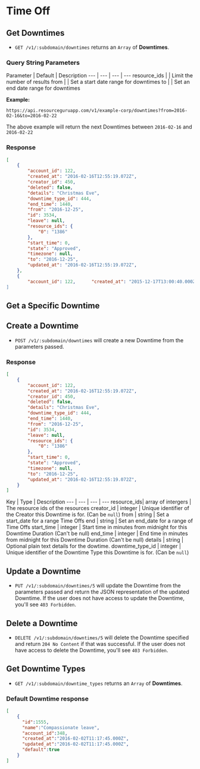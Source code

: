 # Time Off

## Get Downtimes

* `GET /v1/:subdomain/downtimes` returns an `Array` of **Downtimes**.

### Query String Parameters

Parameter | Default | Description
--- | --- | --- | ---
resource_ids | | Limit the number of results 
from | | Set a start date range for downtimes
to | | Set an end date range for downtimes

**Example:**

```
https://api.resourceguruapp.com/v1/example-corp/downtimes?from=2016-02-16&to=2016-02-22
```
The above example will return the next Downtimes between `2016-02-16` and `2016-02-22`

### Response

```json
[
	{
		"account_id": 122,
		"created_at": "2016-02-16T12:55:19.072Z",
		"creator_id": 450,
		"deleted": false,
		"details": "Christmas Eve",
		"downtime_type_id": 444,
		"end_time": 1440,
		"from": "2016-12-25",
		"id": 3534,
		"leave": null,
		"resource_ids": {
			"0": "1386"
		},
		"start_time": 0,
		"state": "Approved",
		"timezone": null,
		"to": "2016-12-25",
		"updated_at": "2016-02-16T12:55:19.072Z",
	},
	{
		"account_id": 122,		"created_at": "2015-12-17T13:00:40.000Z",		"creator"_id: 137,		"deleted": false,		"details": "",		"downtime_type_id": null,		"end_time": 1440,		"from": "2016-02-22",		"id": 963,		"leave": null,		"resource_ids": Array[1],		"start_time": 0,		"state": "Approved",		"timezone": null,		"to": "2016-02-22",		"updated_at": "2015-12-17T13:02:01.000Z,	}
]
```
## Get a Specific Downtime


## Create a Downtime

* `POST /v1/:subdomain/downtimes` will create a new Downtime from the parameters passed.

### Response

```json
[
	{
		"account_id": 122,
		"created_at": "2016-02-16T12:55:19.072Z",
		"creator_id": 450,
		"deleted": false,
		"details": "Christmas Eve",
		"downtime_type_id": 444,
		"end_time": 1440,
		"from": "2016-12-25",
		"id": 3534,
		"leave": null,
		"resource_ids": {
			"0": "1386"
		},
		"start_time": 0,
		"state": "Approved",
		"timezone": null,
		"to": "2016-12-25",
		"updated_at": "2016-02-16T12:55:19.072Z",
	}
]

```
Key | Type | Description
--- | --- | --- | ---
resource_ids| array of intergers | The resource ids of the resources
creator_id | integer | Unique identifier of the Creator this Downtime is for. (Can be `null`)
from | string | Set a start_date for a range Time Offs
end | string | Set an end_date for a range of Time Offs
start_time | integer | Start time in minutes from midnight for this Downtime Duration (Can't be null)
end_time | integer | End time in minutes from midnight for this Downtime Duration (Can't be null)
details | string | Optional plain text details for the dowtime.
downtime_type_id | integer | Unique identifier of the Downtime Type this Downtime is for. (Can be `null`)


## Update a Downtime
* `PUT /v1/:subdomain/downtimes/5` will update the Downtime from the parameters passed and return
the JSON representation of the updated Downtime. If the user does not have access to update
the Downtime, you'll see `403 Forbidden`.


## Delete a Downtime

* `DELETE /v1/:subdomain/downtimes/5` will delete the Downtime specified and return `204 No Content`
if that was successful. If the user does not have access to delete the Downtime, you'll see `403 Forbidden`.


## Get Downtime Types

* `GET /v1/:subdomain/downtime_types` returns an `Array` of **Downtimes**.

### Default Downtime response

```json
[
	{
	  "id":1555,
	  "name":"Compassionate leave",
	  "account_id":348,
	  "created_at":"2016-02-02T11:17:45.000Z",
	  "updated_at":"2016-02-02T11:17:45.000Z",
	  "default":true
	}
]

